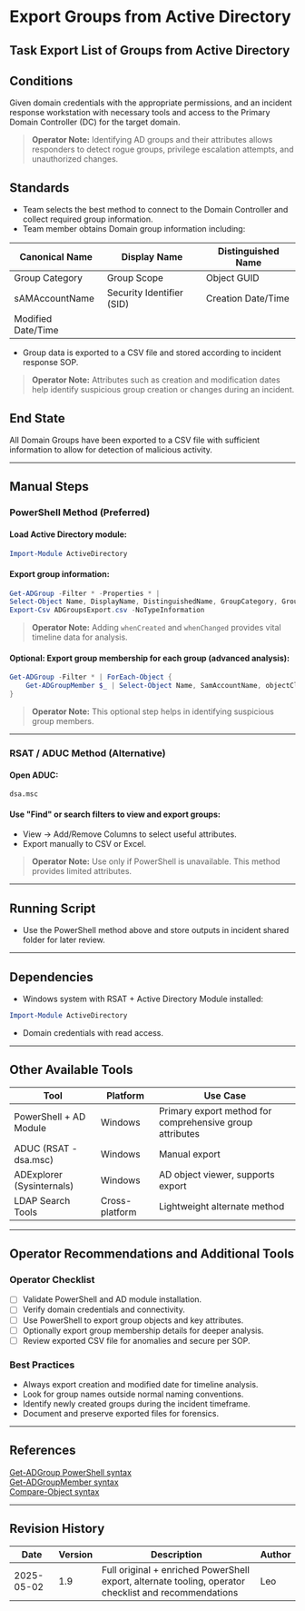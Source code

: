 # Export Groups from Active Directory

## Task Export List of Groups from Active Directory

## Conditions

Given domain credentials with the appropriate permissions, and an incident response workstation with necessary tools and access to the Primary Domain Controller (DC) for the target domain.

> **Operator Note:** Identifying AD groups and their attributes allows responders to detect rogue groups, privilege escalation attempts, and unauthorized changes.

## Standards

* Team selects the best method to connect to the Domain Controller and collect required group information.  
* Team member obtains Domain group information including:

| Canonical Name | Display Name | Distinguished Name |
|----------------|--------------|--------------------|
| Group Category | Group Scope | Object GUID |
| sAMAccountName | Security Identifier (SID) | Creation Date/Time |
| Modified Date/Time | | |

* Group data is exported to a CSV file and stored according to incident response SOP.

> **Operator Note:** Attributes such as creation and modification dates help identify suspicious group creation or changes during an incident.

## End State

All Domain Groups have been exported to a CSV file with sufficient information to allow for detection of malicious activity.

---

## Manual Steps

### PowerShell Method (Preferred)

#### Load Active Directory module:

```powershell
Import-Module ActiveDirectory
```

#### Export group information:

```powershell
Get-ADGroup -Filter * -Properties * |
Select-Object Name, DisplayName, DistinguishedName, GroupCategory, GroupScope, ObjectGUID, sAMAccountName, SID, whenCreated, whenChanged |
Export-Csv ADGroupsExport.csv -NoTypeInformation
```

> **Operator Note:** Adding `whenCreated` and `whenChanged` provides vital timeline data for analysis.

#### Optional: Export group membership for each group (advanced analysis):

```powershell
Get-ADGroup -Filter * | ForEach-Object {
    Get-ADGroupMember $_ | Select-Object Name, SamAccountName, objectClass | Export-Csv "$($_.Name)_Members.csv" -NoTypeInformation
}
```

> **Operator Note:** This optional step helps in identifying suspicious group members.

---

### RSAT / ADUC Method (Alternative)

#### Open ADUC:

```plaintext
dsa.msc
```

#### Use "Find" or search filters to view and export groups:

- View → Add/Remove Columns to select useful attributes.
- Export manually to CSV or Excel.

> **Operator Note:** Use only if PowerShell is unavailable. This method provides limited attributes.

---

## Running Script

* Use the PowerShell method above and store outputs in incident shared folder for later review.

---

## Dependencies

* Windows system with RSAT + Active Directory Module installed:

```powershell
Import-Module ActiveDirectory
```

* Domain credentials with read access.

---

## Other Available Tools

| Tool | Platform | Use Case |
|------|----------|----------|
| PowerShell + AD Module | Windows | Primary export method for comprehensive group attributes |
| ADUC (RSAT - dsa.msc) | Windows | Manual export |
| ADExplorer (Sysinternals) | Windows | AD object viewer, supports export |
| LDAP Search Tools | Cross-platform | Lightweight alternate method |

---

## Operator Recommendations and Additional Tools

### Operator Checklist

- [ ] Validate PowerShell and AD module installation.
- [ ] Verify domain credentials and connectivity.
- [ ] Use PowerShell to export group objects and key attributes.
- [ ] Optionally export group membership details for deeper analysis.
- [ ] Review exported CSV file for anomalies and secure per SOP.

### Best Practices

- Always export creation and modified date for timeline analysis.
- Look for group names outside normal naming conventions.
- Identify newly created groups during the incident timeframe.
- Document and preserve exported files for forensics.

---

## References

[Get-ADGroup PowerShell syntax](https://technet.microsoft.com/en-us/library/ee617196.aspx)  
[Get-ADGroupMember syntax](https://technet.microsoft.com/en-us/library/ee617193.aspx)  
[Compare-Object syntax](https://technet.microsoft.com/en-us/library/ee156812.aspx)

---

## Revision History

| Date | Version | Description | Author |
|------|---------|-------------|--------|
| 2025-05-02 | 1.9 | Full original + enriched PowerShell export, alternate tooling, operator checklist and recommendations | Leo |
